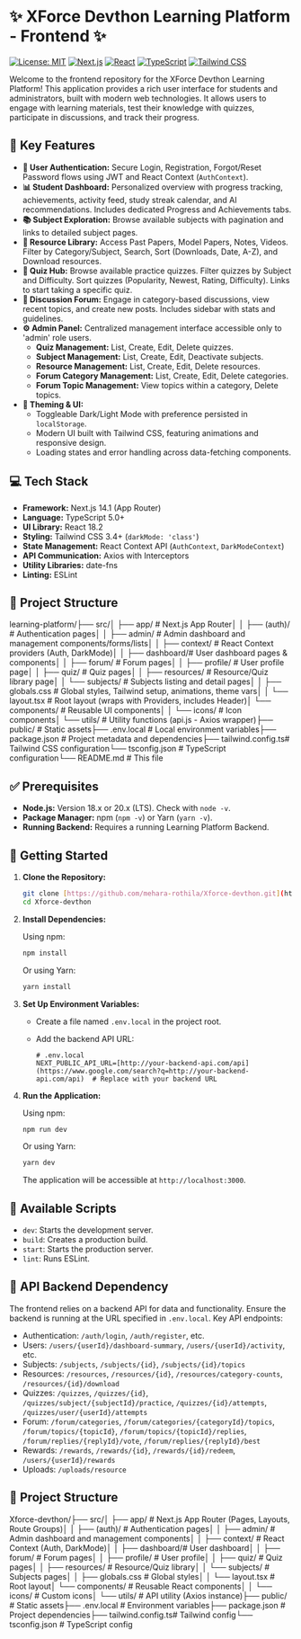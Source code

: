 # ✨ XForce Devthon Learning Platform - Frontend ✨

[![License: MIT](https://img.shields.io/badge/License-MIT-yellow.svg)](https://opensource.org/licenses/MIT)
[![Next.js](https://img.shields.io/badge/Next.js-14.1.0-black?logo=next.js)](https://nextjs.org/)
[![React](https://img.shields.io/badge/React-18.2.0-blue?logo=react)](https://reactjs.org/)
[![TypeScript](https://img.shields.io/badge/TypeScript-5.0+-blue?logo=typescript)](https://www.typescriptlang.org/)
[![Tailwind CSS](https://img.shields.io/badge/Tailwind_CSS-3.4+-cyan?logo=tailwind-css)](https://tailwindcss.com/)

Welcome to the frontend repository for the XForce Devthon Learning Platform! This application provides a rich user interface for students and administrators, built with modern web technologies. It allows users to engage with learning materials, test their knowledge with quizzes, participate in discussions, and track their progress.

## 🚀 Key Features

* **🔐 User Authentication:** Secure Login, Registration, Forgot/Reset Password flows using JWT and React Context (`AuthContext`).
* **📊 Student Dashboard:** Personalized overview with progress tracking, achievements, activity feed, study streak calendar, and AI recommendations. Includes dedicated Progress and Achievements tabs.
* **📚 Subject Exploration:** Browse available subjects with pagination and links to detailed subject pages.
* **📄 Resource Library:** Access Past Papers, Model Papers, Notes, Videos. Filter by Category/Subject, Search, Sort (Downloads, Date, A-Z), and Download resources.
* **🧠 Quiz Hub:** Browse available practice quizzes. Filter quizzes by Subject and Difficulty. Sort quizzes (Popularity, Newest, Rating, Difficulty). Links to start taking a specific quiz.
* **💬 Discussion Forum:** Engage in category-based discussions, view recent topics, and create new posts. Includes sidebar with stats and guidelines.
* **⚙️ Admin Panel:** Centralized management interface accessible only to 'admin' role users.
    * **Quiz Management:** List, Create, Edit, Delete quizzes.
    * **Subject Management:** List, Create, Edit, Deactivate subjects.
    * **Resource Management:** List, Create, Edit, Delete resources.
    * **Forum Category Management:** List, Create, Edit, Delete categories.
    * **Forum Topic Management:** View topics within a category, Delete topics.
* **🎨 Theming & UI:**
    * Toggleable Dark/Light Mode with preference persisted in `localStorage`.
    * Modern UI built with Tailwind CSS, featuring animations and responsive design.
    * Loading states and error handling across data-fetching components.

## 💻 Tech Stack

* **Framework:** Next.js 14.1 (App Router)
* **Language:** TypeScript 5.0+
* **UI Library:** React 18.2
* **Styling:** Tailwind CSS 3.4+ (`darkMode: 'class'`)
* **State Management:** React Context API (`AuthContext`, `DarkModeContext`)
* **API Communication:** Axios with Interceptors
* **Utility Libraries:** date-fns
* **Linting:** ESLint

## 📂 Project Structure

learning-platform/├── src/│   ├── app/          # Next.js App Router│   │   ├── (auth)/   # Authentication pages│   │   ├── admin/    # Admin dashboard and management components/forms/lists│   │   ├── context/  # React Context providers (Auth, DarkMode)│   │   ├── dashboard/# User dashboard pages & components│   │   ├── forum/      # Forum pages│   │   ├── profile/    # User profile page│   │   ├── quiz/       # Quiz pages│   │   ├── resources/  # Resource/Quiz library page│   │   └── subjects/   # Subjects listing and detail pages│   │   ├── globals.css # Global styles, Tailwind setup, animations, theme vars│   │   └── layout.tsx  # Root layout (wraps with Providers, includes Header)│   └── components/   # Reusable UI components│   │   └── icons/      # Icon components│   └── utils/        # Utility functions (api.js - Axios wrapper)├── public/           # Static assets├── .env.local        # Local environment variables├── package.json      # Project metadata and dependencies├── tailwind.config.ts# Tailwind CSS configuration└── tsconfig.json     # TypeScript configuration└── README.md           # This file
## ✅ Prerequisites

* **Node.js:** Version 18.x or 20.x (LTS).  Check with `node -v`.
* **Package Manager:** npm (`npm -v`) or Yarn (`yarn -v`).
* **Running Backend:** Requires a running Learning Platform Backend.

## 🚀 Getting Started

1.  **Clone the Repository:**

    ```bash
    git clone [https://github.com/mehara-rothila/Xforce-devthon.git](https://github.com/mehara-rothila/Xforce-devthon.git)
    cd Xforce-devthon
    ```

2.  **Install Dependencies:**

    Using npm:

    ```bash
    npm install
    ```

    Or using Yarn:

    ```bash
    yarn install
    ```

3.  **Set Up Environment Variables:**

    * Create a file named `.env.local` in the project root.
    * Add the backend API URL:

        ```env
        # .env.local
        NEXT_PUBLIC_API_URL=[http://your-backend-api.com/api](https://www.google.com/search?q=http://your-backend-api.com/api)  # Replace with your backend URL
        ```

4.  **Run the Application:**

    Using npm:

    ```bash
    npm run dev
    ```

    Or using Yarn:

    ```bash
    yarn dev
    ```

    The application will be accessible at `http://localhost:3000`.

## 📜 Available Scripts

* `dev`: Starts the development server.
* `build`: Creates a production build.
* `start`: Starts the production server.
* `lint`: Runs ESLint.

## 🔌 API Backend Dependency

The frontend relies on a backend API for data and functionality.  Ensure the backend is running at the URL specified in `.env.local`.  Key API endpoints:

* Authentication:  `/auth/login`, `/auth/register`, etc.
* Users:  `/users/{userId}/dashboard-summary`, `/users/{userId}/activity`, etc.
* Subjects: `/subjects`, `/subjects/{id}`, `/subjects/{id}/topics`
* Resources: `/resources`, `/resources/{id}`, `/resources/category-counts`, `/resources/{id}/download`
* Quizzes: `/quizzes`, `/quizzes/{id}`, `/quizzes/subject/{subjectId}/practice`, `/quizzes/{id}/attempts`, `/quizzes/user/{userId}/attempts`
* Forum: `/forum/categories`, `/forum/categories/{categoryId}/topics`, `/forum/topics/{topicId}`, `/forum/topics/{topicId}/replies`, `/forum/replies/{replyId}/vote`, `/forum/replies/{replyId}/best`
* Rewards: `/rewards`, `/rewards/{id}`, `/rewards/{id}/redeem`, `/users/{userId}/rewards`
* Uploads: `/uploads/resource`

## 📂 Project Structure

Xforce-devthon/├── src/│   ├── app/          # Next.js App Router (Pages, Layouts, Route Groups)│   │   ├── (auth)/   # Authentication pages│   │   ├── admin/    # Admin dashboard and management components│   │   ├── context/  # React Context (Auth, DarkMode)│   │   ├── dashboard/# User dashboard│   │   ├── forum/    # Forum pages│   │   ├── profile/  # User profile│   │   ├── quiz/       # Quiz pages│   │   ├── resources/  # Resource/Quiz library│   │   └── subjects/  # Subjects pages│   │   ├── globals.css # Global styles│   │   └── layout.tsx  # Root layout│   └── components/   # Reusable React components│   │   └── icons/      # Custom icons│   └── utils/        # API utility (Axios instance)├── public/           # Static assets├── .env.local        # Environment variables├── package.json      # Project dependencies├── tailwind.config.ts# Tailwind config└── tsconfig.json     # TypeScript config

